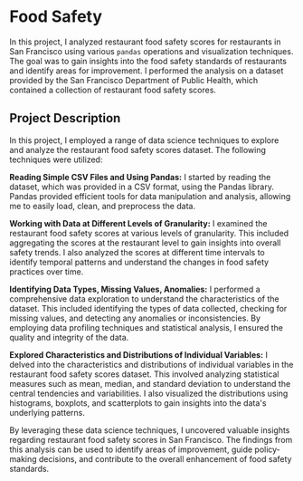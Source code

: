 # Food Safety

In this project, I analyzed restaurant food safety scores for restaurants in San Francisco using various `pandas` operations and visualization techniques. The goal was to gain insights into the food safety standards of restaurants and identify areas for improvement. I performed the analysis on a dataset provided by the San Francisco Department of Public Health, which contained a collection of restaurant food safety scores.

## Project Description
In this project, I employed a range of data science techniques to explore and analyze the restaurant food safety scores dataset. The following techniques were utilized:

**Reading Simple CSV Files and Using Pandas:** I started by reading the dataset, which was provided in a CSV format, using the Pandas library. Pandas provided efficient tools for data manipulation and analysis, allowing me to easily load, clean, and preprocess the data.

**Working with Data at Different Levels of Granularity:** I examined the restaurant food safety scores at various levels of granularity. This included aggregating the scores at the restaurant level to gain insights into overall safety trends. I also analyzed the scores at different time intervals to identify temporal patterns and understand the changes in food safety practices over time.

**Identifying Data Types, Missing Values, Anomalies:** I performed a comprehensive data exploration to understand the characteristics of the dataset. This included identifying the types of data collected, checking for missing values, and detecting any anomalies or inconsistencies. By employing data profiling techniques and statistical analysis, I ensured the quality and integrity of the data.

**Explored Characteristics and Distributions of Individual Variables:** I delved into the characteristics and distributions of individual variables in the restaurant food safety scores dataset. This involved analyzing statistical measures such as mean, median, and standard deviation to understand the central tendencies and variabilities. I also visualized the distributions using histograms, boxplots, and scatterplots to gain insights into the data's underlying patterns.

By leveraging these data science techniques, I uncovered valuable insights regarding restaurant food safety scores in San Francisco. The findings from this analysis can be used to identify areas of improvement, guide policy-making decisions, and contribute to the overall enhancement of food safety standards.
